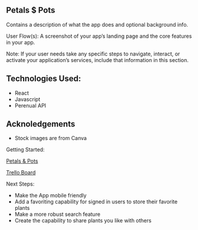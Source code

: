 
## Petals $ Pots 
Contains a description of what the app does and optional background info.

User Flow(s): A screenshot of your app’s landing page and the core features in your app.

Note: If your user needs take any specific steps to navigate, interact, or activate your application’s services, include that information in this section.

## Technologies Used:
- React
- Javascript
- Perenual API

## Acknoledgements
- Stock images are from Canva

Getting Started: 

[Petals & Pots]("https://petalsandpots.netlify.app")

[Trello Board]("https://trello.com/b/SdwL81cx/plant-app")


Next Steps: 
- Make the App mobile friendly
- Add a favoriting capability for signed in users to store their favorite plants
- Make a more robust search feature
- Create the capability to share plants you like with others
